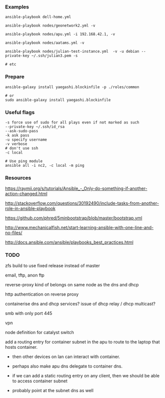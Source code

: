 
### Examples

```
ansible-playbook dell-home.yml

ansible-playbook nodes/geonetwork2.yml -v

ansible-playbook nodes/apu.yml -i 192.168.42.1, -v

ansible-playbook nodes/aatams.yml -v

ansible-playbook nodes/julian-test-instance.yml  -v -u debian --private-key ~/.ssh/julian3.pem -s

# etc

``` 


### Prepare
```
ansible-galaxy install yaegashi.blockinfile -p ./roles/common

# or
sudo ansible-galaxy install yaegashi.blockinfile

```

### Useful flags
```
-s force use of sudo for all plays even if not marked as such
--private-key ~/.ssh/id_rsa
--ask-sudo-pass
-k ask pass
-u specify username 
-v verbose
# don't use ssh
-c local

# Use ping module
ansible all -i nc2, -c local -m ping
```

### Resources

https://raymii.org/s/tutorials/Ansible_-_Only-do-something-if-another-action-changed.html

http://stackoverflow.com/questions/30192490/include-tasks-from-another-role-in-ansible-playbook

https://github.com/phred/5minbootstrap/blob/master/bootstrap.yml

http://www.mechanicalfish.net/start-learning-ansible-with-one-line-and-no-files/

http://docs.ansible.com/ansible/playbooks_best_practices.html

### TODO

zfs build to use fixed release instead of master

email, tftp, anon ftp  

reverse-proxy kind of belongs on same node as the dns and dhcp
  
http authentication on reverse proxy

containerise dns and dhcp services? issue of dhcp relay / dhcp multicast?

smb with only port 445

vpn

node definition for catalyst switch

add a routing entry for container subnet in the apu to route to the laptop that hosts container. 
  - then other devices on lan can interact with container.
  - perhaps also make apu dns delegate to container dns.

  - if we can add a static routing entry on any client, then we should be able to access container subnet
  - probably point at the subnet dns as well

